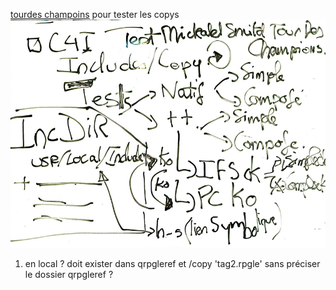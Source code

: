 [tourdes champoins](https://bitbucket.org/m1hael/tour-of-champions/src/master/) pour tester les copys 
![picture 1](../images/b88acad42a6b0463353674e74361094ddb953370514aa467406878a967810f95.png)  

1. en local
? doit exister dans qrpgleref et /copy 'tag2.rpgle' sans préciser le dossier qrpgleref  ?